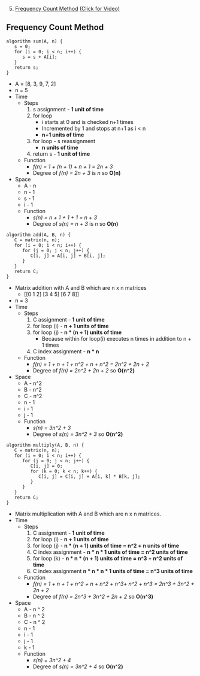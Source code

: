 5. [Frequency Count Method](#5) [(Click for Video)](https://www.youtube.com/watch?v=0IAPZzGSbME&list=PLDN4rrl48XKpZkf03iYFl-O29szjTrs_O&index=5)

## Frequency Count Method <a name="5"></a>
```
algorithm sum(A, n) {
   s = 0;
   for (i = 0; i < n; i++) {
      s = s + A[i];
   }
   return s;
}
```
   * A = [8, 3, 9, 7, 2]   
   * n = 5
   * Time 
      * Steps
         1. s assignment - **1 unit of time**
         2. for loop
            * i starts at 0 and is checked n+1 times
            * Incremented by 1 and stops at n+1 as i < n
            * **n+1 units of time**
         3. for loop - s reassignment
            * **n units of time**
         4. return s - **1 unit of time**
      * Function
         * *f(n) = 1 + (n + 1) + n + 1 = 2n + 3*
         * Degree of *f(n) = 2n + 3* is *n* so **O(n)**
   * Space
      * A - n
      * n - 1
      * s - 1
      * i - 1
      * Function
         * *s(n) = n + 1 + 1 + 1 = n + 3*
         * Degree of *s(n) = n + 3* is *n* so **O(n)**

```
algorithm add(A, B, n) {
   C = matrix(n, n);
   for (i = 0; i < n; i++) {
      for (j = 0; j < n; j++) {
         C[i, j] = A[i, j] + B[i, j];
      }
   }
   return C;
}
```
   * Matrix addition with A and B which are n x n matrices
      * [[0 1 2]
        [3 4 5]
        [6 7 8]]
   * n = 3
   * Time
      * Steps
         1. C assignment - **1 unit of time**
         2. for loop (i) - **n + 1 units of time**
         3. for loop (j) - **n * (n + 1) units of time**
            * Because within for loop(i) executes n times in addition to n + 1 times
         4. C index assignment - **n * n**
      * Function
         * *f(n) = 1 + n + 1 + n^2 + n + n^2 = 2n^2 + 2n + 2*
         * Degree of *f(n) = 2n^2 + 2n + 2* so **O(n^2)**
   * Space
      * A - n^2
      * B - n^2
      * C - n^2
      * n - 1
      * i - 1
      * j - 1
      * Function
         * *s(n) = 3n^2 + 3*
         * Degree of *s(n) = 3n^2 + 3* so **O(n^2)**

```
algorithm multiply(A, B, n) {
   C = matrix(n, n);
   for (i = 0; i < n; i++) {
      for (j = 0; j < n; j++) {
         C[i, j] = 0;
         for (k = 0; k < n; k++) {
            C[i, j] = C[i, j] + A[i, k] * B[k, j];
         }
      }
   }
   return C;
}
```
   * Matrix multiplication with A and B which are n x n matrices.
   * Time
      * Steps
         1. C assignment - **1 unit of time**
         2. for loop (i) - **n + 1 units of time**
         3. for loop (j) - **n * (n + 1) units of time = n^2 + n units of time**
         4. C index assignment - **n * n * 1 units of time = n^2 units of time**
         5. for loop (k) - **n * n * (n + 1) units of time = n^3 + n^2 units of time**
         6. C index assignment **n * n * n * 1 units of time = n^3 units of time**
      * Function
         * *f(n) = 1 + n + 1 + n^2 + n + n^2 + n^3+ n^2 + n^3 = 2n^3 + 3n^2 + 2n + 2*
         * Degree of *f(n) = 2n^3 + 3n^2 + 2n + 2* so **O(n^3)**
   * Space
      * A - n ^ 2
      * B - n ^ 2 
      * C - n ^ 2
      * n - 1
      * i - 1
      * j - 1
      * k - 1
      * Function
         * *s(n) = 3n^2 + 4*
         * Degree of *s(n) = 3n^2 + 4* so **O(n^2)**

